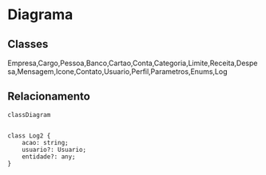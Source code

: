 # Diagrama

## Classes

Empresa,Cargo,Pessoa,Banco,Cartao,Conta,Categoria,Limite,Receita,Despesa,Mensagem,Icone,Contato,Usuario,Perfil,Parametros,Enums,Log

## Relacionamento

```mermaid
classDiagram


class Log2 {
    acao: string;
    usuario?: Usuario;
    entidade?: any;
}

```
